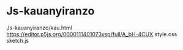 # Js-kauanyiranzo
Js-kauanyiranzo/kau.html
https://editor.p5js.org/0000111401073xsp/full/A_bH-4CUX
style.css
sketch.js
